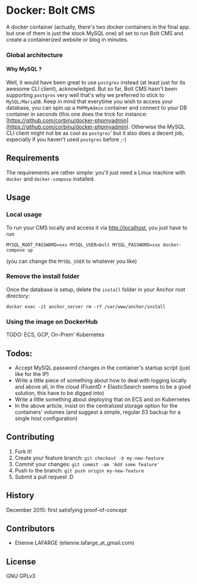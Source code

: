 # Docker: Bolt CMS

A docker container (actually, there's two docker containers in the final app.
but one of them is just the stock MySQL one) all set to run Bolt CMS and create
a containerized website or blog in minutes.

### Global architecture

#### Why MySQL ?

Well, it would have been great to use `postgres` instead (at least just for its
awesome CLI client), acknowledged. But so far, Bolt CMS hasn't been supporting
`postgres` very well that's why we preferred to stick to `MySQL/MariaDB`.
Keep in mind that everytime you wish to access your database, you can spin up a
`PHPMyAdmin` container and connect to your DB container in seconds (this one
does the trick for instance: [https://github.com/corbinu/docker-phpmyadmin](https://github.com/corbinu/docker-phpmyadmin).
Otherwise the MySQL CLI client might not be as cool as `postgres`' but it also
does a decent job, especially if you haven't used `postgres` before ;-)

## Requirements

The requirements are rather simple: you'll just need a Linux machine with
`docker` and `docker-compose` installed.

## Usage

### Local usage

To run your CMS locally and access it via [http://localhost](http://localhost),
you just have to run

```shell
MYSQL_ROOT_PASSWORD=xxx MYSQL_USER=bolt MYSQL_PASSWORD=xxx docker-compose up
```

(you can change the `MYSQL_USER` to whatever you like)

### Remove the install folder

Once the database is setup, delete the `install` folder in your Anchor root
directory:

```shell
docker exec -it anchor_server rm -rf /var/www/anchor/install
```

### Using the image on DockerHub

TODO: ECS, GCP, On-Prem' Kubernetes

## Todos:

* Accept MySQL password changes in the container's startup script (just like
  for the IP)
* Write a little piece of something about how to deal with logging locally and
  above all, in the cloud (FluentD + ElasticSearch seems to be a good solution,
  this have to be digged into)
* Write a little something about deploying that on ECS and on Kubernetes
* In the above article, insist on the centralized storage option for the
  containers' volumes (and suggest a simple, regular S3 backup for a single
  host configuration)

## Contributing

1. Fork it!
2. Create your feature branch: `git checkout -b my-new-feature`
3. Commit your changes: `git commit -am 'Add some feature'`
4. Push to the branch: `git push origin my-new-feature`
5. Submit a pull request :D

## History

December 2015: first satisfying proof-of-concept

## Contributors

* Etienne LAFARGE (etienne.lafarge_at_gmail.com)

## License

GNU GPLv3
